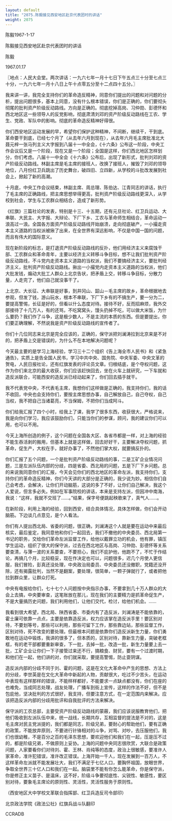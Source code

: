 ```yaml
---
layout: default
title: "2075.陈毅接见西安地区赴京代表团时的讲话"
weight: 2075
---
```


陈毅1967-1-17

陈毅接见西安地区赴京代表团时的讲话

陈毅

1967.01.17

〖地点：人民大会堂。两次讲话：一九六七年一月十七日下午五点三十分至七点三十分，一九六七年一月十八日上午十点零五分至十二点四十五分。〗

我来讲一讲，我完全支持你们的革命造反精神，同意你们提出的问题和对问题的分析，提出问题很多，基本上同意，没有什么根本错误，你们是正确的，你们要彻头彻尾的批判资产阶级反动路线。方向是正确的。彻底挖掉高岗、习仲勋、彭德怀和西北地区这一些领导人的反党影响，彻底肃清刘邓的资产阶级反动路线在工农、学生、党政、军队中的影响。彻底的革命造反精神好得很。

你们西安地区运动发展的早，希望你们保护这种精神，不间断，继续干，干到底。革命要干到底，已经七个月了（从去年六月到现在），从去年六月毛主席批准北大聂元梓一张马列主义大字报到八届十一中全会，《十六条》公布这一阶段，中央工作会议后又是一个阶段，现在又是一个阶段；全国是这样，你们西北地区怎样划分，你们考虑。八届十一中全会《十六条》公布后，出现了新形式，批判刘邓的资产阶级反动路线。林副主席是毛主席的接班人，改换了接班人，摧毁了刘邓的领导地位，八月份红卫兵跳出了历史舞台，破四旧、立四新，从学校的斗批改发展到社会上，掀起了新的高潮。

十月底，中央工作会议结束，林副主席、周总理、陈伯达、江青同志的讲话，执行了毛主席的正确路线，把主席思想举得更高，批判资产阶级反动路线更深入，从学校到社会，学生与工农群众相结合，造成了新形势。

《红旗》三篇社论的发表，特别是十三、十五期，还有元旦社论、红卫兵运动、大串联、大民主、大字报、大辩论、下厂下乡、工农与革命师生相结合，革命运动一浪高过一浪。全国各方面资产阶级反动路线开始崩溃，走向彻底破产，一小撮走资本主义道路的当权派被揪了出来，在全世界有深远影响，不仅是中国一国的问题，而且有伟大的国际意义。

现在新阶段的标志，是打退资产阶级反动路线的反扑，他们用经济主义来腐蚀干部、工农群众和革命青年，主要以经济主义转移斗争目标，想不让我们批判资产阶级反动路线，不斗党内走资本主义道路的当权派，我们不要搞经济主义，要批判经济主义，批判资产阶级反动路线。揪出一小撮党内走资本主义道路的当权派，他们大批发钱，煽动大批工人群众上北京告状，把矛盾上交，转移斗争目标，分散力量，人走完了，他们自己就没事干了。

上北京、大长征、大串联是好事，到井冈山、韶山－毛主席的故乡，革命根据地去参观，但发了钱，游山玩水，根本不串联，下厂下乡有的不搞生产，要一分为二，要提高警惕，长征是好的，但看以什么态度对待。接待不好，反而招麻烦，我外交部接待了十几万人，有的还骂，不吃窝窝头，馒头扔掉不吃，可以做大米饭，为什么要扔？我们作了斗争，这是极少数人，不是主流的本质的东西。但是要提出，你们要正确理解，不然说我是资产阶级反动路线的宣传者了。

你们十几位同志来北京是完全应该的，正确的，保守派把刘澜涛拉到北京来是不对的，把矛盾上交是错误的，为什么不在本地解决问题呢？

今天最主要的是学习上海经验，学习三十二个组织《告上海全市人民书》和《紧急通告》，实质上是告全国人民书，学习中共中央、国务院、中央军委、中央文革的贺电，人民日报社论，还有红旗发表的评论员文章。归根结底，是个夺权问题，这作为你们来北京的最大收获，你们应该赶快回去，坐在火车上就研究，一下车就和造反派联合，可能西安的造反派已经动起来了，你们回去插手就干。

我不代表党中央，不代表毛主席，我想你们这样做是正确的，我支持你们，我的话不收回，中央也会支持你们，要按主席思想办事，自己解放自己，自己夺权，自己当权，我不把自己当诸葛亮，不当保姆，不把你们当成阿斗。

你们给我汇报了四个小时，给我上了课，我学了很多东西，收获很大，严格说来，我是向你们学习，我应该鼓励你们，只能当你们的参谋，顾问，我的建议你们可以用，也可以不用。

今天上海所创造的例子，这个问题在全国各大区、各省市都是一样，对上海的经验不能生吞活剥的搬用，但基本上就是这样做，回去好好干，主要解决夺权问题，抓革命，促生产，大权在手，就好办事了，不然他们掌大权，就要搞反扑的。

你们汇报了五个问题，一个是批判资产阶级反动路线的事，二是工矿企业情况问题，三是左派队伍内部的分歧，四是省委、西北局的问题，五是下厂下乡问题。总的来说我同意你们的汇报，今天会见你们的西北地区的革命左派，我支持你们，支持你们的革命造反精神，你们今天讲的大部分是正确的，我少说为妙。相信你们自己会考虑，会解决，让你们开动脑筋，这说的多了不好，让你们自己解决，我这个人爱说，但言多必失。例如在军事院校的讲话，本来是支持左派，但因冲中南海，我说：“这样，我就不交班了……。”结果，保字号便跳起秧歌来了，真气人……。

在新阶段，利用上海的经验，回到西安，结合具体情况，具体怎样做，你们会开动脑筋。下边谈几点意见，是个人看法。

你们有人提出西北局、省委的问题，很正确，刘澜涛这个人就是要在运动中来最后核实，最后鉴定，我同意他和你们一起回去，我们不撤他的中央委员、西北局第一书记的职务，交给你们革命左派监督工作，给他以戴罪立功的机会，他有罪，镇压学生运动，组织了很大的保守派，过去在西北地区与高岗、习仲勋、彭德怀等关系要查清，与薄一波的关系要查，不要担心，我们不庇护他，他跑不了，不忙于作结论，再搞几个月，比较稳妥，现在作决定也可以，问题很多，迟几个月使人更信服，我们冒险，彭真还没处理，中央政治局委员、中央委员还没撤职，党籍还没开除，还有揭露批判，当然不是翻案，要处理，很简单，一颗子弹就行了，或者把他拉到群众里，让群众打死。

中央有电报给你们，七十七个人问题按中央指示办事，不要拿到几十万人群众的大会上去搞，中央要审查，这笔账放在那儿，现在我们的主要精力是抓革命促生产，不是大量搞历史问题，我们利用他们，让他们交代，检讨，给他们机会。……

我看到很大希望，西北局、陕西省委、市委内有了造反派，刘澜涛是不能依靠的，霍士廉可依靠一点点，主要是依靠造反派，权力应该掌在造反派手里！要区别对待，不要划等号，那些可以利用，那些可留下工作，那些靠边站，那些监督工作，区别对待，死不改变的要处理。但最根本问题是依靠你们造反派新生力量，你们勇敢地在运动中锻炼，我讲的很多了，但本质的，区别对待，靠新生力量，突破老框框，有的老干部都要重新审查，下一批，去掉一批，改造一批，新生力量要上去一批，工矿企业让你们一下子接管过来还不行，搞粮食、财贸，要有一个过渡时期，和他们在一起，他们讲的对，你们就采取，要提高警惕，防止耍阴谋。

造反派内部的分歧不同于刘、霍的问题，这是在文化大革命中产生的思想、方法上的分歧，李世英是在文化大革命中新起的人物，贡献很大，吃过不少苦头，在运动中表现有这样那样的错误，不能样样都好，不能要求一点缺点都没有，你们在座的也难免，当成同志处理，战友处理，广播车到街上宣传，这样的作法不好，但不是包庇他，坚决批判的方式很好，我支持，但要注意方式，在一定范围内来解决。应该把造反派内部的分歧用批评和自我批评的方法来解决。

保守派的工农总部，主要受资产阶级反动路线的蒙蔽，我们应该说服教育他们，把他们吸收到左派队伍中来，统一战线，长期共存，互相监督的提法是不对的，这是毛主席对民主党派提的，我们都是同志，阶级兄弟，要耐心的帮助他们，要有正确的政策，不能放弃原则，不要进行针锋相对的斗争，对骂、对吵，去压服他们，我们也很幼稚，不是百分之百的毛泽东思想，要欢迎他们和我们在一起，压是压不过的，都是阶级兄弟，不做原则上妥协。上海的问题中央同志很欣赏，大联合是政策问题，人家要看你们对待刘、霍、王林、肖纯等的态度，政治上很敏感，要准许人家革命，准许犯错误，准许改正错误。上海开始一千人，现在发展到一百万人，不这样革命左派就不能发展壮大，我们不满足于七亿人口，要胸怀祖国，放眼世界，争取全世界三十亿人口和我们在一起。脑袋里不能有你怎么能革命，你是保守派，你是修正主义苗子、是温床，这不好，阶级斗争要彻底性、尖锐性、敏感性，要区别对待，要象毛主席论的原则性、灵活性，灵活性服务于原则性。

（西安地区大中学校文革联合指挥部、红卫兵造反司令部印）

北京政法学院《政法公社》红旗兵战斗队翻印

CCRADB

